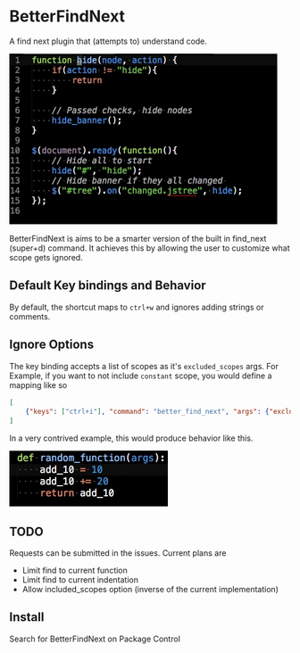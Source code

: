 # BetterFindNext

A find next plugin that (attempts to) understand code.


![Not found](add_next.gif)


BetterFindNext is aims to be a smarter version of the built in find_next (super+d) command. It achieves this by allowing the user to customize what scope gets ignored. 


## Default Key bindings and Behavior 

By default, the shortcut maps to `ctrl+w` and ignores adding strings or comments. 

## Ignore Options
The key binding accepts a list of scopes as it's `excluded_scopes` args. For Example, if you want to not include `constant` scope, you would define a mapping like so 
```json
[
    {"keys": ["ctrl+i"], "command": "better_find_next", "args": {"excluded_scopes": ["constant"]}},
]
```

In a very contrived example, this would produce behavior like this.

![Not found](filter_constants.gif)



## TODO
Requests can be submitted in the issues. Current plans are
- Limit find to current function 
- Limit find to current indentation 
- Allow included_scopes option (inverse of the current implementation) 

## Install
Search for BetterFindNext on Package Control